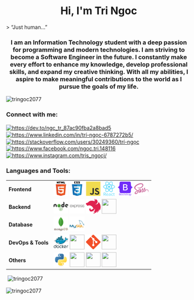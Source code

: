 <h1 align="center">Hi, I'm Tri Ngoc</h1>
> “Just human...”

<h3 align="center">I am an Information Technology student with a deep passion for programming and modern technologies. I am striving to become a Software Engineer in the future. I constantly make every effort to enhance my knowledge, develop professional skills, and expand my creative thinking. With all my abilities, I aspire to make meaningful contributions to the world as I pursue the goals of my life.</h3>

<p align="left"> <img src="https://komarev.com/ghpvc/?username=tringoc2077&label=Profile%20views&color=0e75b6&style=flat" alt="tringoc2077" /> </p>

<h3 align="left">Connect with me:</h3>
<p align="left">
<a href="https://dev.to/https://dev.to/ngc_tr_87ac90fba2a8bad5" target="blank"><img align="center" src="https://raw.githubusercontent.com/rahuldkjain/github-profile-readme-generator/master/src/images/icons/Social/devto.svg" alt="https://dev.to/ngc_tr_87ac90fba2a8bad5" height="30" width="40" /></a>
<a href="https://linkedin.com/in/https://www.linkedin.com/in/trí-ngọc-6787272b5/" target="blank"><img align="center" src="https://raw.githubusercontent.com/rahuldkjain/github-profile-readme-generator/master/src/images/icons/Social/linked-in-alt.svg" alt="https://www.linkedin.com/in/trí-ngọc-6787272b5/" height="30" width="40" /></a>
<a href="https://stackoverflow.com/users/https://stackoverflow.com/users/30249360/trí-ngọc" target="blank"><img align="center" src="https://raw.githubusercontent.com/rahuldkjain/github-profile-readme-generator/master/src/images/icons/Social/stack-overflow.svg" alt="https://stackoverflow.com/users/30249360/trí-ngọc" height="30" width="40" /></a>
<a href="https://fb.com/https://www.facebook.com/ngoc.tri.148116" target="blank"><img align="center" src="https://raw.githubusercontent.com/rahuldkjain/github-profile-readme-generator/master/src/images/icons/Social/facebook.svg" alt="https://www.facebook.com/ngoc.tri.148116" height="30" width="40" /></a>
<a href="https://instagram.com/https://www.instagram.com/tris_ngocj/" target="blank"><img align="center" src="https://raw.githubusercontent.com/rahuldkjain/github-profile-readme-generator/master/src/images/icons/Social/instagram.svg" alt="https://www.instagram.com/tris_ngocj/" height="30" width="40" /></a>
</p>

<h3 align="left"> Languages and Tools:</h3>

<table>
  <tr>
    <td><b>Frontend</b></td>
    <td>
      <img src="https://raw.githubusercontent.com/devicons/devicon/master/icons/html5/html5-original-wordmark.svg" width="40" height="40"/>
      <img src="https://raw.githubusercontent.com/devicons/devicon/master/icons/css3/css3-original-wordmark.svg" width="40" height="40"/>
      <img src="https://raw.githubusercontent.com/devicons/devicon/master/icons/javascript/javascript-original.svg" width="40" height="40"/>
      <img src="https://raw.githubusercontent.com/devicons/devicon/master/icons/react/react-original-wordmark.svg" width="40" height="40"/>
      <img src="https://raw.githubusercontent.com/devicons/devicon/master/icons/bootstrap/bootstrap-plain-wordmark.svg" width="40" height="40"/>
      <img src="https://raw.githubusercontent.com/devicons/devicon/master/icons/sass/sass-original.svg" width="40" height="40"/>
    </td>
  </tr>
  <tr>
    <td><b>Backend</b></td>
    <td>
      <img src="https://raw.githubusercontent.com/devicons/devicon/master/icons/nodejs/nodejs-original-wordmark.svg" width="40" height="40"/>
      <img src="https://raw.githubusercontent.com/devicons/devicon/master/icons/express/express-original-wordmark.svg" width="40" height="40"/>
      <img src="https://raw.githubusercontent.com/devicons/devicon/master/icons/nestjs/nestjs-plain.svg" width="40" height="40"/>
      <img src="https://cdn.worldvectorlogo.com/logos/pug.svg" width="40" height="40"/>
    </td>
  </tr>
  <tr>
    <td><b>Database</b></td>
    <td>
      <img src="https://raw.githubusercontent.com/devicons/devicon/master/icons/mongodb/mongodb-original-wordmark.svg" width="40" height="40"/>
      <img src="https://raw.githubusercontent.com/devicons/devicon/master/icons/mysql/mysql-original-wordmark.svg" width="40" height="40"/>
    </td>
  </tr>
  <tr>
    <td><b>DevOps & Tools</b></td>
    <td>
      <img src="https://raw.githubusercontent.com/devicons/devicon/master/icons/docker/docker-original-wordmark.svg" width="40" height="40"/>
      <img src="https://www.vectorlogo.zone/logos/getpostman/getpostman-icon.svg" width="40" height="40"/>
      <img src="https://raw.githubusercontent.com/devicons/devicon/master/icons/git/git-original.svg" width="40" height="40"/>
      <img src="https://www.vectorlogo.zone/logos/heroku/heroku-icon.svg" width="40" height="40"/>
    </td>
  </tr>
  <tr>
    <td><b>Others</b></td>
    <td>
      <img src="https://raw.githubusercontent.com/devicons/devicon/master/icons/python/python-original.svg" width="40" height="40"/>
      <img src="https://www.vectorlogo.zone/logos/graphql/graphql-icon.svg" width="40" height="40"/>
      <img src="https://www.vectorlogo.zone/logos/jestjsio/jestjsio-icon.svg" width="40" height="40"/>
      <img src="https://www.vectorlogo.zone/logos/figma/figma-icon.svg" width="40" height="40"/>
    </td>
  </tr>
</table>


<p>&nbsp;<img align="center" src="https://github-readme-stats.vercel.app/api?username=tringoc2077&show_icons=true&locale=en" alt="tringoc2077" /></p>

<p><img align="center" src="https://github-readme-streak-stats.herokuapp.com/?user=tringoc2077&" alt="tringoc2077" /></p>
